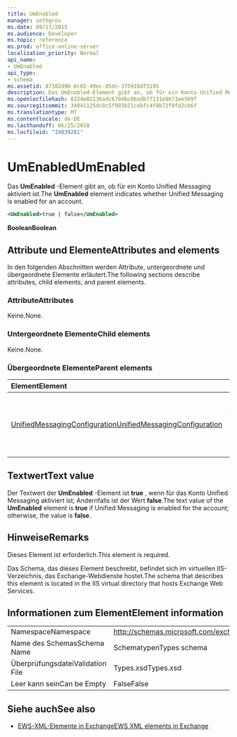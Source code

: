 ```yaml
---
title: UmEnabled
manager: sethgros
ms.date: 09/17/2015
ms.audience: Developer
ms.topic: reference
ms.prod: office-online-server
localization_priority: Normal
api_name:
- UmEnabled
api_type:
- schema
ms.assetid: 87382d9b-0c02-49ec-85dc-3f5918df3195
description: Das UmEnabled-Element gibt an, ob für ein Konto Unified Messaging aktiviert ist.
ms.openlocfilehash: 8324e02136adc6704bc0badb77131e9671ee569f
ms.sourcegitcommit: 34041125dc8c5f993b21cebfc4f8b72f0fd2cb6f
ms.translationtype: MT
ms.contentlocale: de-DE
ms.lasthandoff: 06/25/2018
ms.locfileid: "19839281"
---
```

# <a name="umenabled"></a><span data-ttu-id="b39a2-103">UmEnabled</span><span class="sxs-lookup"><span data-stu-id="b39a2-103">UmEnabled</span></span>

<span data-ttu-id="b39a2-104">Das **UmEnabled** -Element gibt an, ob für ein Konto Unified Messaging aktiviert ist.</span><span class="sxs-lookup"><span data-stu-id="b39a2-104">The **UmEnabled** element indicates whether Unified Messaging is enabled for an account.</span></span> 
  
```XML
<UmEnabled>true | false</UmEnabled>
```

 <span data-ttu-id="b39a2-105">**Boolean**</span><span class="sxs-lookup"><span data-stu-id="b39a2-105">**Boolean**</span></span>
## <a name="attributes-and-elements"></a><span data-ttu-id="b39a2-106">Attribute und Elemente</span><span class="sxs-lookup"><span data-stu-id="b39a2-106">Attributes and elements</span></span>

<span data-ttu-id="b39a2-107">In den folgenden Abschnitten werden Attribute, untergeordnete und übergeordnete Elemente erläutert.</span><span class="sxs-lookup"><span data-stu-id="b39a2-107">The following sections describe attributes, child elements, and parent elements.</span></span>
  
### <a name="attributes"></a><span data-ttu-id="b39a2-108">Attribute</span><span class="sxs-lookup"><span data-stu-id="b39a2-108">Attributes</span></span>

<span data-ttu-id="b39a2-109">Keine.</span><span class="sxs-lookup"><span data-stu-id="b39a2-109">None.</span></span>
  
### <a name="child-elements"></a><span data-ttu-id="b39a2-110">Untergeordnete Elemente</span><span class="sxs-lookup"><span data-stu-id="b39a2-110">Child elements</span></span>

<span data-ttu-id="b39a2-111">Keine.</span><span class="sxs-lookup"><span data-stu-id="b39a2-111">None.</span></span>
  
### <a name="parent-elements"></a><span data-ttu-id="b39a2-112">Übergeordnete Elemente</span><span class="sxs-lookup"><span data-stu-id="b39a2-112">Parent elements</span></span>

|<span data-ttu-id="b39a2-113">**Element**</span><span class="sxs-lookup"><span data-stu-id="b39a2-113">**Element**</span></span>|<span data-ttu-id="b39a2-114">**Beschreibung**</span><span class="sxs-lookup"><span data-stu-id="b39a2-114">**Description**</span></span>|
|:-----|:-----|
|[<span data-ttu-id="b39a2-115">UnifiedMessagingConfiguration</span><span class="sxs-lookup"><span data-stu-id="b39a2-115">UnifiedMessagingConfiguration</span></span>](unifiedmessagingconfiguration.md) <br/> |<span data-ttu-id="b39a2-116">Service-Konfigurationsinformationen für die Unified Messaging-Dienst enthält.</span><span class="sxs-lookup"><span data-stu-id="b39a2-116">Contains service configuration information for the Unified Messaging service.</span></span>  <br/> |
   
## <a name="text-value"></a><span data-ttu-id="b39a2-117">Textwert</span><span class="sxs-lookup"><span data-stu-id="b39a2-117">Text value</span></span>

<span data-ttu-id="b39a2-118">Der Textwert der **UmEnabled** -Element ist **true** , wenn für das Konto Unified Messaging aktiviert ist; Andernfalls ist der Wert **false**.</span><span class="sxs-lookup"><span data-stu-id="b39a2-118">The text value of the **UmEnabled** element is **true** if Unified Messaging is enabled for the account; otherwise, the value is **false**.</span></span>
  
## <a name="remarks"></a><span data-ttu-id="b39a2-119">Hinweise</span><span class="sxs-lookup"><span data-stu-id="b39a2-119">Remarks</span></span>

<span data-ttu-id="b39a2-120">Dieses Element ist erforderlich.</span><span class="sxs-lookup"><span data-stu-id="b39a2-120">This element is required.</span></span>
  
<span data-ttu-id="b39a2-121">Das Schema, das dieses Element beschreibt, befindet sich im virtuellen IIS-Verzeichnis, das Exchange-Webdienste hostet.</span><span class="sxs-lookup"><span data-stu-id="b39a2-121">The schema that describes this element is located in the IIS virtual directory that hosts Exchange Web Services.</span></span>
  
## <a name="element-information"></a><span data-ttu-id="b39a2-122">Informationen zum Element</span><span class="sxs-lookup"><span data-stu-id="b39a2-122">Element information</span></span>

|||
|:-----|:-----|
|<span data-ttu-id="b39a2-123">Namespace</span><span class="sxs-lookup"><span data-stu-id="b39a2-123">Namespace</span></span>  <br/> |http://schemas.microsoft.com/exchange/services/2006/types  <br/> |
|<span data-ttu-id="b39a2-124">Name des Schemas</span><span class="sxs-lookup"><span data-stu-id="b39a2-124">Schema Name</span></span>  <br/> |<span data-ttu-id="b39a2-125">Schematypen</span><span class="sxs-lookup"><span data-stu-id="b39a2-125">Types schema</span></span>  <br/> |
|<span data-ttu-id="b39a2-126">Überprüfungsdatei</span><span class="sxs-lookup"><span data-stu-id="b39a2-126">Validation File</span></span>  <br/> |<span data-ttu-id="b39a2-127">Types.xsd</span><span class="sxs-lookup"><span data-stu-id="b39a2-127">Types.xsd</span></span>  <br/> |
|<span data-ttu-id="b39a2-128">Leer kann sein</span><span class="sxs-lookup"><span data-stu-id="b39a2-128">Can be Empty</span></span>  <br/> |<span data-ttu-id="b39a2-129">False</span><span class="sxs-lookup"><span data-stu-id="b39a2-129">False</span></span>  <br/> |
   
## <a name="see-also"></a><span data-ttu-id="b39a2-130">Siehe auch</span><span class="sxs-lookup"><span data-stu-id="b39a2-130">See also</span></span>



- [<span data-ttu-id="b39a2-131">EWS-XML-Elemente in Exchange</span><span class="sxs-lookup"><span data-stu-id="b39a2-131">EWS XML elements in Exchange</span></span>](ews-xml-elements-in-exchange.md)

